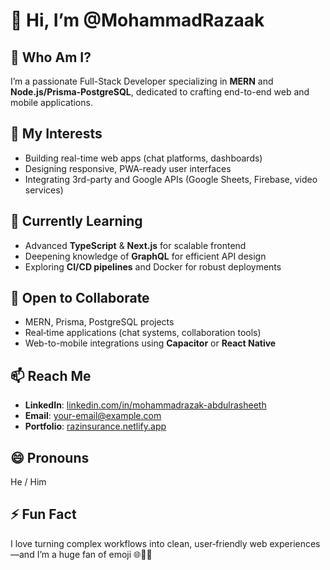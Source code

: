 # 👋 Hi, I’m @MohammadRazaak

## 🌟 Who Am I?
I’m a passionate Full-Stack Developer specializing in **MERN** and **Node.js/Prisma‑PostgreSQL**, dedicated to crafting end-to-end web and mobile applications.

## 👀 My Interests
- Building real-time web apps (chat platforms, dashboards)
- Designing responsive, PWA-ready user interfaces
- Integrating 3rd-party and Google APIs (Google Sheets, Firebase, video services)

## 🌱 Currently Learning
- Advanced **TypeScript** & **Next.js** for scalable frontend
- Deepening knowledge of **GraphQL** for efficient API design
- Exploring **CI/CD pipelines** and Docker for robust deployments

## 💞️ Open to Collaborate
- MERN, Prisma, PostgreSQL projects
- Real‑time applications (chat systems, collaboration tools)
- Web-to-mobile integrations using **Capacitor** or **React Native**

## 📫 Reach Me
- **LinkedIn**: [linkedin.com/in/mohammadrazak-abdulrasheeth](https://www.linkedin.com/in/mohammadrazak-abdulrasheeth/)
- **Email**: your-email@example.com
- **Portfolio**: [razinsurance.netlify.app](https://razinsurance.netlify.app)

## 😄 Pronouns
He / Him

## ⚡ Fun Fact
I love turning complex workflows into clean, user‑friendly web experiences—and I’m a huge fan of emoji 🌐💬😉
